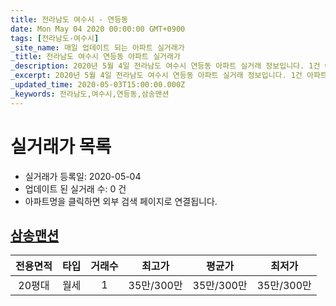 ```yaml
---
title: 전라남도 여수시 - 연등동
date: Mon May 04 2020 00:00:00 GMT+0900
tags: [전라남도-여수시]
_site_name: 매일 업데이트 되는 아파트 실거래가
_title: 전라남도 여수시 연등동 아파트 실거래가
_description: 2020년 5월 4일 전라남도 여수시 연등동 아파트 실거래 정보입니다. 1건 아파트 정보가 있습니다.
_excerpt: 2020년 5월 4일 전라남도 여수시 연등동 아파트 실거래 정보입니다. 1건 아파트 정보가 있습니다.
_updated_time: 2020-05-03T15:00:00.000Z
_keywords: 전라남도,여수시,연등동,삼송맨션
---
```






# 실거래가 목록
- 실거래가 등록일: 2020-05-04
- 업데이트 된 실거래 수: 0 건
- 아파트명을 클릭하면 외부 검색 페이지로 연결됩니다.

## [삼송맨션](#삼송맨션)

|전용면적|타입|거래수|최고가|평균가|최저가|
|:---:|:---:|:---:|:---:|:---:|:---:|
|20평대|<span class="deal-type-3">월세</span>|1|35만/300만|35만/300만|35만/300만|

<br/>



